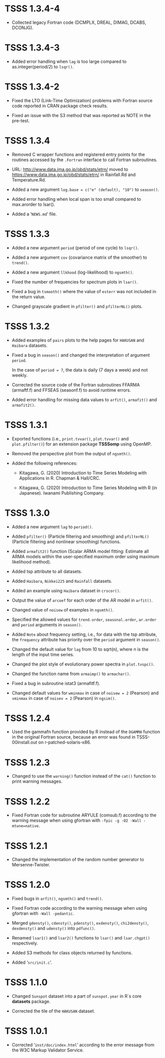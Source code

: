 # TSSS 1.3.4-4

* Collected legacy Fortran code (DCMPLX, DREAL, DIMAG, DCABS, DCONJG).


# TSSS 1.3.4-3

* Added error handling when `lag` is too large compared to as.integer(period/2) to `lsqr()`.


# TSSS 1.3.4-2

* Fixed the LTO (Link-Time Optimization) problems with Fortran source code reported in CRAN package check results.

* Fixed an issue with the S3 method that was reported as NOTE in the pre-test.


# TSSS 1.3.4

* Removed C wrapper functions and registered entry points for the routines accessed by the `.Fortran` interface to call Fortran subroutines.

* URL: http://www.data.jma.go.jp/obd/stats/etrn/ moved to https://www.data.jma.go.jp/obd/stats/etrn/ in Rainfall.Rd and Temperature.Rd.

* Added a new argument `log.base = c("e" (default), "10")` to `season()`.

* Added error handling when local span is too small compared to max.arorder to lsar().

* Added a ‘`NEWS.md`’ file.


# TSSS 1.3.3

* Added a new argument `period` (period of one cycle) to `lsqr()`.

* Added a new argument `cov` (covariance matrix of the smoother) to `trend()`.

* Added a new argument `llkhood` (log-likelihood) to `ngsmth()`. 

* Fixed the number of frequencies for spectrum plots in `lsar()`.

* Fixed a bug in `tsmooth()` where the value of `esterr` was not included in the return value.

* Changed grayscale gradient in `pfilter()` and `pfilterNL()` plots.


# TSSS 1.3.2

* Added examples of `pairs` plots to the help pages for `HAKUSAN` and `Haibara` datasets.

* Fixed a bug in `season()` and changed the interpretation of argument `period`.

  In the case of `period = 7`, the data is daily (7 days a week) and not weekly.

* Corrected the source code of the Fortran subroutines FFARMA (armaftf.f) and FFSEAS (seasonf.f) to avoid runtime errors.

* Added error handling for missing data values to `arfit()`, `armafit()` and `armafit2()`.


# TSSS 1.3.1

* Exported functions (i.e., `print.tvvar()`, `plot.tvvar()` and `plot.pfilter()`) for an extension package **TSSSomp** using OpenMP.

* Removed the perspective plot from the output of `ngsmth()`.

* Added the following references:

  * Kitagawa, G. (2020)
   Introduction to Time Series Modeling with Applications in R.
   Chapman & Hall/CRC.

  * Kitagawa, G. (2020)
   Introduction to Time Series Modeling with R (in Japanese).
   Iwanami Publishing Company.


# TSSS 1.3.0

* Added a new argument `lag` to `period()`.

* Added `pfilter()` (Particle filtering and smoothing) and `pfilterNL()` (Particle filtering and nonlinear smoothing) functions.

* Added `armafit2()` function (Scalar ARMA model fitting: Estimate all ARMA models within the user-specified maximum order using maximum likelihood method).

* Added tsp attribute to all datasets.

* Added `Haibara`, `Nikkei225` and `Rainfall` datasets.

* Added an example using `Haibara` dataset in `crscor()`.

* Output the value of `arcoef` for each order of the AR model in `arfit()`.

* Changed value of `noisew` of examples in `ngsmth()`.

* Specified the allowed values for `trend.order`, `seasonal.order`, `ar.order` and `period` arguments in `season()`.

* Added `Note` about frequency setting, i.e., for data with the tsp attribute, the `frequency` attribute has priority over the `period` argument in `season()`.

* Changed the default value for `lag` from 10 to sqrt(n), where n is the length of the input time series.

* Changed the plot style of evolutionary power spectra in `plot.tvspc()`.

* Changed the function name from `armaimp()` to `armachar()`.

* Fixed a bug in subroutine istat3 (armafitf.f).

* Changed default values for `wminmax` in case of `noisew = 2` (Pearson) and `vminmax` in case of `noisev = 2` (Pearson) in `ngsim()`.


# TSSS 1.2.4

* Used the gammafn function provided by R instead of the `DGAMMA` function in the original Fortran source, because an error was found in TSSS-00install.out on r-patched-solaris-x86.


# TSSS 1.2.3

* Changed to use the `warning()` function instead of the `cat()` function to print warning messages.


# TSSS 1.2.2

* Fixed Fortran code for subroutine ARYULE (comsub.f) according to the warning message when using gfortran with `-fpic -g -O2 -Wall -mtune=native`.


# TSSS 1.2.1

* Changed the implementation of the random number generator to Mersenne-Twister.


# TSSS 1.2.0

* Fixed bugs in `arfit()`, `ngsmth()` and `trend()`.

* Fixed Fortran code according to the warning message when using gfortran with `-Wall -pedantic`.


* Merged `gdensty()`, `cdensty()`, `pdensty()`, `exdensty()`, `chi2densty()`, `dexdensty()` and `udensty()` into `pdfunc()`.

* Renamed `lsar1()` and `lsar2()` functions to `lsar()` and `lsar.chgpt()` respectively.

* Added S3 methods for class objects returned by functions.

* Added ‘`src/init.c`’.


# TSSS 1.1.0

* Changed `Sunspot` dataset into a part of `sunspot.year` in R`s core **datasets** package.

* Corrected the tile of the `HAKUSAN` dataset.


# TSSS 1.0.1

* Corrected ‘`inst/doc/index.html`’ according to the error message from the W3C Markup Validator Service.
